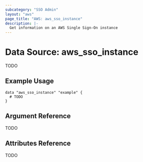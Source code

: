 ```yaml
---
subcategory: "SSO Admin"
layout: "aws"
page_title: "AWS: aws_sso_instance"
description: |-
  Get information on an AWS Single Sign-On instance
---
```


# Data Source: aws_sso_instance

TODO

## Example Usage

```hcl
data "aws_sso_instance" "example" {
  # TODO
}
```

## Argument Reference

TODO

## Attributes Reference

TODO
